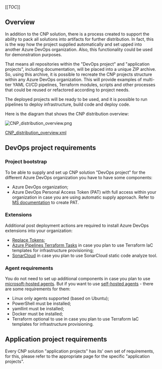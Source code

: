 [[_TOC_]]

##  Overview

In addition to the CNP solution, there is a process created to support the ability to pack all solutions into artifacts for further distribution. In fact, this is the way how the project supplied automatically and set upped into another Azure DevOps organization. Also, this functionality could be used for demonstration purposes.

That means all repositories within the "DevOps project" and "application projects", including documentation, will be placed into a unique ZIP archive. So, using this archive, it is possible to recreate the CNP projects structure within any Azure DevOps organization. This will provide examples of multi-tier YAML CI/CD pipelines, Terraform modules, scripts and other processes that could be reused or refactored according to project needs.

The deployed projects will be ready to be used, and it is possible to run pipelines to deploy infrastructure, build code and deploy code.

Here is the diagram that shows the CNP distribution overview:

![CNP_distribution_overview.png](/.attachments/CNP_distribution_overview.png)

[CNP_distribution_overview.xml](/.attachments/CNP_distribution_overview.xml)

##  DevOps project requirements

### Project bootstrap

To be able to supply and set up CNP solution "DevOps project" for the different Azure DevOps organization you have to have some components:
- Azure DevOps organization;
- Azure DevOps Personal Access Token (PAT) with full access within your organization in case you are using automatic supply approach. Refer to [MS documentation](https://learn.microsoft.com/en-us/azure/devops/organizations/accounts/use-personal-access-tokens-to-authenticate?view=azure-devops&tabs=Windows) to create PAT.

### Extensions

Additional post deployment actions are required to install Azure DevOps extensions into your organization:
  - [Replace Tokens](https://marketplace.visualstudio.com/items?itemName=qetza.replacetokens);
  - [Azure Pipelines Terraform Tasks](https://marketplace.visualstudio.com/items?itemName=charleszipp.azure-pipelines-tasks-terraform) in case you plan to use Terraform IaC templates for infrastructure provisioning;
  - [SonarCloud](https://marketplace.visualstudio.com/items?itemName=SonarSource.sonarcloud&targetId=501105ea-146a-4ef7-8f0e-54de940c1f3c&utm_source=vstsproduct&utm_medium=ExtHubManageList) in case you plan to use SonarCloud static code analyze tool.

### Agent requirements

You do not need to set up additional components in case you plan to use [microsoft-hosted agents](https://learn.microsoft.com/en-us/azure/devops/pipelines/agents/hosted?view=azure-devops&tabs=yaml). But if you want to use [self-hosted agents](https://learn.microsoft.com/en-us/azure/devops/pipelines/agents/agents?view=azure-devops&tabs=browser#install) - there are some requirements for them:

- Linux only agents supported (based on Ubuntu);
- PowerShell must be installed;
- yamllint must be installed;
- Docker must be installed;
- Terraform optional to use in case you plan to use Terraform IaC templates for infrastructure provisioning.

##  Application project requirements

Every CNP solution "application projects" has its' own set of requirements, for this, please refer to the appropriate page for the specific "application projects".